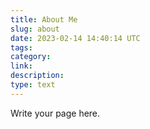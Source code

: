 ```yaml
---
title: About Me
slug: about
date: 2023-02-14 14:40:14 UTC
tags:
category:
link:
description:
type: text
---
```


Write your page here.
